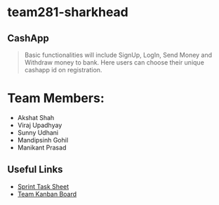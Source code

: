 # team281-sharkhead

## CashApp

> Basic functionalities will include SignUp, LogIn, Send Money and Withdraw money to bank. Here users can choose their unique cashapp id on registration.

# Team Members:
+ Akshat Shah
+ Viraj Upadhyay
+ Sunny Udhani
+ Mandipsinh Gohil
+ Manikant Prasad

## Useful Links
* <a href="https://bit.ly/2JyJyBR" target="_blank">Sprint Task Sheet</a>
* <a href="https://bit.ly/2JUna6p" target="_blank">Team Kanban Board</a>
